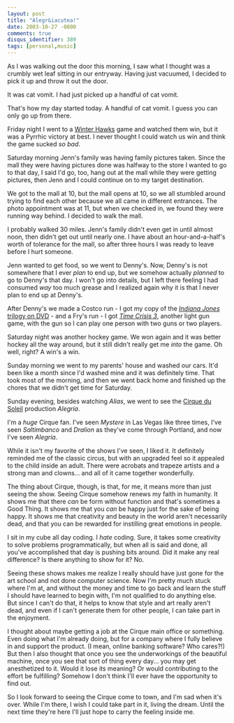 ```yaml
---
layout: post
title: "Alegr&iacutea!"
date: 2003-10-27 -0800
comments: true
disqus_identifier: 389
tags: [personal,music]
---
```

As I was walking out the door this morning, I saw what I thought was a
crumbly wet leaf sitting in our entryway. Having just vacuumed, I
decided to pick it up and throw it out the door.

 It was cat vomit. I had just picked up a handful of cat vomit.

 That's how my day started today. A handful of cat vomit. I guess you
can only go up from there.

 Friday night I went to a [Winter Hawks](http://www.winterhawks.com)
game and watched them win, but it was a Pyrrhic victory at best. I never
thought I could watch us win and think the game sucked *so bad*.

 Saturday morning Jenn's family was having family pictures taken. Since
the mall they were having pictures done was halfway to the store I
wanted to go to that day, I said I'd go, too, hang out at the mall while
they were getting pictures, then Jenn and I could continue on to my
target destination.

 We got to the mall at 10, but the mall opens at 10, so we all stumbled
around trying to find each other because we all came in different
entrances. The photo appointment was at 11, but when we checked in, we
found they were running way behind. I decided to walk the mall.

 I probably walked 30 miles. Jenn's family didn't even get in until
almost noon, then didn't get out until nearly one. I have about an
hour-and-a-half's worth of tolerance for the mall, so after three hours
I was ready to leave before I hurt someone.

 Jenn wanted to get food, so we went to Denny's. Now, Denny's is not
somewhere that I ever *plan* to end up, but we somehow actually
*planned* to go to Denny's that day. I won't go into details, but I left
there feeling I had consumed *way* too much grease and I realized again
why it is that I never plan to end up at Denny's.

 After Denny's we made a Costco run - I got my copy of the [*Indiana
Jones* trilogy on
DVD](http://www.amazon.com/exec/obidos/ASIN/B00003CXC5/mhsvortex) - and
a Fry's run - I got [*Time Crisis
3*](http://www.amazon.com/exec/obidos/ASIN/B00009XS6L/mhsvortex),
another light gun game, with the gun so I can play one person with two
guns or two players.

 Saturday night was another hockey game. We won again and it was better
hockey all the way around, but it still didn't really get me *into* the
game. Oh well, right? A win's a win.

 Sunday morning we went to my parents' house and washed our cars. It'd
been like a month since I'd washed mine and it was definitely time. That
took most of the morning, and then we went back home and finished up the
chores that we didn't get time for Saturday.

 Sunday evening, besides watching *Alias*, we went to see the [Cirque du
Soleil](http://www.cirquedusoleil.com) production *Alegría*.

 I'm a *huge* Cirque fan. I've seen *Mystere* in Las Vegas like three
times, I've seen *Saltimbanco* and *Dralion* as they've come through
Portland, and now I've seen *Alegría*.

 While it isn't my favorite of the shows I've seen, I liked it. It
definitely reminded me of the classic circus, but with an upgraded feel
so it appealed to the child inside an adult. There were acrobats and
trapeze artists and a strong man and clowns... and all of it came
together wonderfully.

 The thing about Cirque, though, is that, for me, it means more than
just seeing the show. Seeing Cirque somehow renews my faith in humanity.
It shows me that there *can* be form without function and that's
sometimes a Good Thing. It shows me that you *can* be happy just for the
sake of being happy. It shows me that creativity and beauty in the world
aren't necessarily dead, and that you can be rewarded for instilling
great emotions in people.

 I sit in my cube all day coding. I *hate* coding. Sure, it takes some
creativity to solve problems programmatically, but when all is said and
done, all you've accomplished that day is pushing bits around. Did it
make any real difference? Is there anything to show for it? No.

 Seeing these shows makes me realize I really should have just gone for
the art school and not done computer science. Now I'm pretty much stuck
where I'm at, and without the money and time to go back and learn the
stuff I should have learned to begin with, I'm not qualified to do
anything else. But since I can't do that, it helps to know that style
and art really aren't dead, and even if I can't generate them for other
people, I can take part in the enjoyment.

 I thought about maybe getting a job at the Cirque main office or
something. Even doing what I'm already doing, but for a company where I
fully believe in and support the product. (I mean, online banking
software? Who cares?!) But then I also thought that once you see the
underworkings of the beautiful machine, once you see that sort of thing
every day... you may get anesthetized to it. Would it lose its meaning?
Or would contributing to the effort be fulfilling? Somehow I don't think
I'll ever have the opportunity to find out.

 So I look forward to seeing the Cirque come to town, and I'm sad when
it's over. While I'm there, I wish I could take part in it, living the
dream. Until the next time they're here I'll just hope to carry the
feeling inside me.
